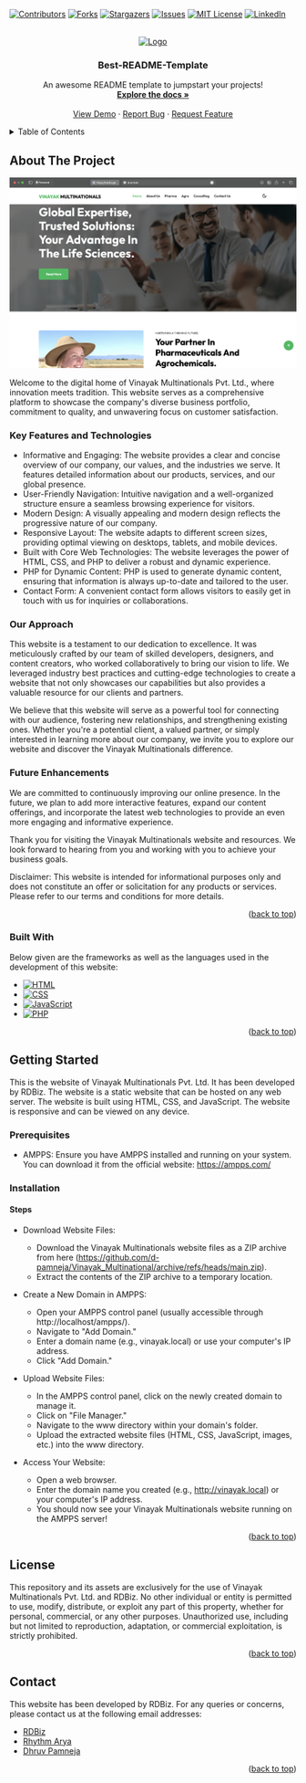 <a id="readme-top"></a>

[![Contributors][contributors-shield]][contributors-url]
[![Forks][forks-shield]][forks-url]
[![Stargazers][stars-shield]][stars-url]
[![Issues][issues-shield]][issues-url]
[![MIT License][license-shield]][license-url]
[![LinkedIn][linkedin-shield]][linkedin-url]



<!-- PROJECT LOGO -->
<br />
<div align="center">
  <a href="https://github.com/d-pamneja/Vinayak_Multinational">
    <img src="images/logo.png" alt="Logo" width="80" height="80">
  </a>

  <h3 align="center">Best-README-Template</h3>

  <p align="center">
    An awesome README template to jumpstart your projects!
    <br />
    <a href="https://github.com/d-pamneja/Vinayak_Multinational"><strong>Explore the docs »</strong></a>
    <br />
    <br />
    <a href="https://github.com/d-pamneja/Vinayak_Multinational">View Demo</a>
    ·
    <a href="https://github.com/d-pamneja/Vinayak_Multinational/issues/new?labels=bug&template=bug-report---.md">Report Bug</a>
    ·
    <a href="https://github.com/d-pamneja/Vinayak_Multinational/issues/new?labels=enhancement&template=feature-request---.md">Request Feature</a>
  </p>
</div>



<!-- TABLE OF CONTENTS -->
<details>
  <summary>Table of Contents</summary>
  <ol>
    <li>
      <a href="#about-the-project">About The Project</a>
      <ul>
        <li><a href="#built-with">Built With</a></li>
      </ul>
    </li>
    <li>
      <a href="#getting-started">Getting Started</a>
      <ul>
        <li><a href="#prerequisites">Prerequisites</a></li>
        <li><a href="#installation">Installation</a></li>
      </ul>
    </li>
    <li><a href="#license">License</a></li>
    <li><a href="#contact">Contact</a></li>
  </ol>
</details>



<!-- ABOUT THE PROJECT -->
## About The Project

[![Product Name Screen Shot][product-screenshot]](https://example.com)

Welcome to the digital home of Vinayak Multinationals Pvt. Ltd., where innovation meets tradition. This website serves as a comprehensive platform to showcase the company's diverse business portfolio, commitment to quality, and unwavering focus on customer satisfaction.

### Key Features and Technologies

* Informative and Engaging: The website provides a clear and concise overview of our company, our values, and the industries we serve. It features detailed information about our products, services, and our global presence.
* User-Friendly Navigation: Intuitive navigation and a well-organized structure ensure a seamless browsing experience for visitors.
* Modern Design: A visually appealing and modern design reflects the progressive nature of our company.
* Responsive Layout: The website adapts to different screen sizes, providing optimal viewing on desktops, tablets, and mobile devices.
* Built with Core Web Technologies: The website leverages the power of HTML, CSS, and PHP to deliver a robust and dynamic experience.
* PHP for Dynamic Content: PHP is used to generate dynamic content, ensuring that information is always up-to-date and tailored to the user.
* Contact Form: A convenient contact form allows visitors to easily get in touch with us for inquiries or collaborations.

### Our Approach

This website is a testament to our dedication to excellence. It was meticulously crafted by our team of skilled developers, designers, and content creators, who worked collaboratively to bring our vision to life. We leveraged industry best practices and cutting-edge technologies to create a website that not only showcases our capabilities but also provides a valuable resource for our clients and partners.

We believe that this website will serve as a powerful tool for connecting with our audience, fostering new relationships, and strengthening existing ones. Whether you're a potential client, a valued partner, or simply interested in learning more about our company, we invite you to explore our website and discover the Vinayak Multinationals difference.

### Future Enhancements

We are committed to continuously improving our online presence. In the future, we plan to add more interactive features, expand our content offerings, and incorporate the latest web technologies to provide an even more engaging and informative experience.

Thank you for visiting the Vinayak Multinationals website and resources. We look forward to hearing from you and working with you to achieve your business goals.

Disclaimer: This website is intended for informational purposes only and does not constitute an offer or solicitation for any products or services. Please refer to our terms and conditions for more details.

<p align="right">(<a href="#readme-top">back to top</a>)</p>



### Built With

Below given are the frameworks as well as the languages used in the development of this website:

* [![HTML][HTML5]][HTML-url]
* [![CSS][CSS3]][CSS-url]
* [![JavaScript][JavaScript]][JavaScript-url]
* [![PHP][PHP]][PHP-url]

<p align="right">(<a href="#readme-top">back to top</a>)</p>



<!-- GETTING STARTED -->
## Getting Started
This is the website of Vinayak Multinationals Pvt. Ltd. It has been developed by RDBiz. The website is a static website that can be hosted on any web server. The website is built using HTML, CSS, and JavaScript. The website is responsive and can be viewed on any device.

### Prerequisites

* AMPPS: Ensure you have AMPPS installed and running on your system. You can download it from the official website: https://ampps.com/


### Installation

#### Steps

* Download Website Files:

    * Download the Vinayak Multinationals website files as a ZIP archive from here (https://github.com/d-pamneja/Vinayak_Multinational/archive/refs/heads/main.zip).
    * Extract the contents of the ZIP archive to a temporary location.

* Create a New Domain in AMPPS:

    * Open your AMPPS control panel (usually accessible through http://localhost/ampps/).
    * Navigate to "Add Domain."
    * Enter a domain name (e.g., vinayak.local) or use your computer's IP address.
    * Click "Add Domain."

* Upload Website Files:

    * In the AMPPS control panel, click on the newly created domain to manage it.
    * Click on "File Manager."
    * Navigate to the www directory within your domain's folder.
    * Upload the extracted website files (HTML, CSS, JavaScript, images, etc.) into the www directory.

* Access Your Website:

    * Open a web browser.
    * Enter the domain name you created (e.g., http://vinayak.local) or your computer's IP address.
    * You should now see your Vinayak Multinationals website running on the AMPPS server!

<p align="right">(<a href="#readme-top">back to top</a>)</p>


<!-- LICENSE -->
## License
This repository and its assets are exclusively for the use of Vinayak Multinationals Pvt. Ltd. and RDBiz. No other individual or entity is permitted to use, modify, distribute, or exploit any part of this property, whether for personal, commercial, or any other purposes. Unauthorized use, including but not limited to reproduction, adaptation, or commercial exploitation, is strictly prohibited.


<p align="right">(<a href="#readme-top">back to top</a>)</p>



<!-- CONTACT -->
## Contact
This website has been developed by RDBiz. For any queries or concerns, please contact us at the following email addresses:

- [RDBiz](mailto:rdbiz@gmail.com)
- [Rhythm Arya](mailto:official.rhythmarya@gmail.com)
- [Dhruv Pamneja](mailto:dpamneja@gmail.com)


<p align="right">(<a href="#readme-top">back to top</a>)</p>




<!-- MARKDOWN LINKS & IMAGES -->
<!-- https://www.markdownguide.org/basic-syntax/#reference-style-links -->
[contributors-shield]: https://img.shields.io/github/contributors/d-pamneja/Vinayak_Multinational.svg?style=for-the-badge
[contributors-url]: https://github.com/d-pamneja/Vinayak_Multinational/graphs/contributors
[forks-shield]: https://img.shields.io/github/forks/d-pamneja/Vinayak_Multinational.svg?style=for-the-badge
[forks-url]: https://github.com/d-pamneja/Vinayak_Multinational/network/members
[stars-shield]: https://img.shields.io/github/stars/d-pamneja/Vinayak_Multinational.svg?style=for-the-badge
[stars-url]: https://github.com/d-pamneja/Vinayak_Multinational/stargazers
[issues-shield]: https://img.shields.io/github/issues/d-pamneja/Vinayak_Multinational.svg?style=for-the-badge
[issues-url]: https://github.com/d-pamneja/Vinayak_Multinational/issues
[license-shield]: https://img.shields.io/github/license/d-pamneja/Vinayak_Multinational.svg?style=for-the-badge
[license-url]: https://github.com/d-pamneja/Vinayak_Multinational/blob/master/LICENSE.txt
[linkedin-shield]: https://img.shields.io/badge/-LinkedIn-black.svg?style=for-the-badge&logo=linkedin&colorB=555
[linkedin-url]: https://linkedin.com/in/othneildrew
[product-screenshot]: assets/images/product_screenshot.png
[HTML5]: https://img.shields.io/badge/HTML5-E34F26?style=for-the-badge&logo=html5&logoColor=white
[HTML-url]: https://developer.mozilla.org/en-US/docs/Web/HTML
[CSS3]: https://img.shields.io/badge/CSS3-1572B6?style=for-the-badge&logo=css3&logoColor=white
[CSS-url]: https://developer.mozilla.org/en-US/docs/Web/CSS
[JavaScript]: https://img.shields.io/badge/JavaScript-F7DF1E?style=for-the-badge&logo=javascript&logoColor=black
[JavaScript-url]: https://developer.mozilla.org/en-US/docs/Web/JavaScript
[Php]: https://img.shields.io/badge/PHP-777BB4?style=for-the-badge&logo=php&logoColor=white
[PHP-url]: https://www.php.net/
[Next.js]: https://img.shields.io/badge/next.js-000000?style=for-the-badge&logo=nextdotjs&logoColor=white
[Next-url]: https://nextjs.org/
[React.js]: https://img.shields.io/badge/React-20232A?style=for-the-badge&logo=react&logoColor=61DAFB
[React-url]: https://reactjs.org/
[Vue.js]: https://img.shields.io/badge/Vue.js-35495E?style=for-the-badge&logo=vuedotjs&logoColor=4FC08D
[Vue-url]: https://vuejs.org/
[Angular.io]: https://img.shields.io/badge/Angular-DD0031?style=for-the-badge&logo=angular&logoColor=white
[Angular-url]: https://angular.io/
[Svelte.dev]: https://img.shields.io/badge/Svelte-4A4A55?style=for-the-badge&logo=svelte&logoColor=FF3E00
[Svelte-url]: https://svelte.dev/
[Laravel.com]: https://img.shields.io/badge/Laravel-FF2D20?style=for-the-badge&logo=laravel&logoColor=white
[Laravel-url]: https://laravel.com
[Bootstrap.com]: https://img.shields.io/badge/Bootstrap-563D7C?style=for-the-badge&logo=bootstrap&logoColor=white
[Bootstrap-url]: https://getbootstrap.com
[JQuery.com]: https://img.shields.io/badge/jQuery-0769AD?style=for-the-badge&logo=jquery&logoColor=white
[JQuery-url]: https://jquery.com 